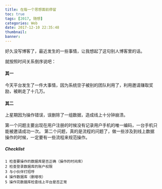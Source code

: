 ```yaml
---
title: 在每一个思想面前停留
toc: true
tags: [2017, 随想]
categories: Web
date: 2017-12-10 22:35:48
thumbnail:
banner:
---
```


好久没写博客了，最近发生的一些事情，让我想起了这句别人博客里的话。
<!--more-->
就按照时间关系倒序说吧：

#### 其一

今天平台发生了一件大事情，因为系统空子被别的团队利用了，利用邀请赚取奖励，被刷走了十几万。

#### 其二

上星期因为操作错误，误删除了一组数据，造成线上十分钟崩溃。

<!-- #### 其三 -->

第一个问题主要出现在用户注册的时候没有记录用户手机的唯一编码，一台手机只能被邀请成功一次。
第二个问题，真的是流程的问题了，做一些涉及到线上数据操作的时候，一定要有一些流程来规范操作。

##### Checklist

```
1 检查要操作的数据库是否正确（操作的时间库）
2 检查登录数据库的账户权限
3 与小伙伴打招呼
4 操作数据库（删增改）
5 操作完数据库检查线上平台是否正常
```
